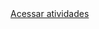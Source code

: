 <html lang="pt-br">

<head>
  <!-- Required meta tags -->
  <meta charset="utf-8">
  <meta name="viewport" content="width=device-width, initial-scale=1, shrink-to-fit=no">

  <!-- Bootstrap CSS -->
  <link href="https://cdn.jsdelivr.net/npm/bootstrap@5.1.3/dist/css/bootstrap.min.css" rel="stylesheet"
    integrity="sha384-1BmE4kWBq78iYhFldvKuhfTAU6auU8tT94WrHftjDbrCEXSU1oBoqyl2QvZ6jIW3" crossorigin="anonymous">
  <link rel="stylesheet" type="text/css" href="/LABORATORIO-DE-ENGENHARIA/stile.css" media="screen" />
  
</head>

<body class="container">
  <div class="mt-3 d-grid gap-2 d-md-flex justify-content-md-center">
    <a href="/LABORATORIO-DE-ENGENHARIA/inicio.html" class="btn btn-success" tabindex="-1" role="button" aria-disabled="true">Acessar atividades</a>
  </div>
</body>

</html>
